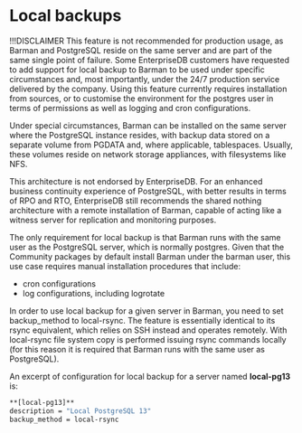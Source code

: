 # Local backups

!!!DISCLAIMER
    This feature is not recommended for production usage, as Barman and PostgreSQL reside on the same server and are part of the same single point of failure. Some EnterpriseDB customers have requested to add support for local backup to Barman to be used under specific circumstances and, most importantly, under the 24/7 production service delivered by the company. Using this feature currently requires installation from sources, or to customise the environment for the postgres user in terms of permissions as well as logging and cron configurations.

Under special circumstances, Barman can be installed on the same server where the PostgreSQL instance resides, with backup data stored on a separate volume from PGDATA and, where applicable, tablespaces. Usually, these volumes reside on network storage appliances, with filesystems like NFS.

This architecture is not endorsed by EnterpriseDB. For an enhanced business continuity experience of PostgreSQL, with better results in terms of RPO and RTO, EnterpriseDB still recommends the shared nothing architecture with a remote installation of Barman, capable of acting like a witness server for replication and monitoring purposes.

The only requirement for local backup is that Barman runs with the same user as the PostgreSQL server, which is normally postgres. Given that the Community packages by default install Barman under the barman user, this use case requires manual installation procedures that include:

-   cron configurations
-   log configurations, including logrotate

In order to use local backup for a given server in Barman, you need to set backup_method to local-rsync. The feature is essentially identical to its rsync equivalent, which relies on SSH instead and operates remotely. With local-rsync file system copy is performed issuing rsync commands locally (for this reason it is required that Barman runs with the same user as PostgreSQL).

An excerpt of configuration for local backup for a server named **local-pg13** is:
```bash
**[local-pg13]**
description = "Local PostgreSQL 13"
backup_method = local-rsync
```